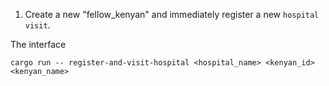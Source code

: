 1. Create a new "fellow_kenyan" and immediately register a new `hospital visit`.

The interface

```
cargo run -- register-and-visit-hospital <hospital_name> <kenyan_id> <kenyan_name>
```

